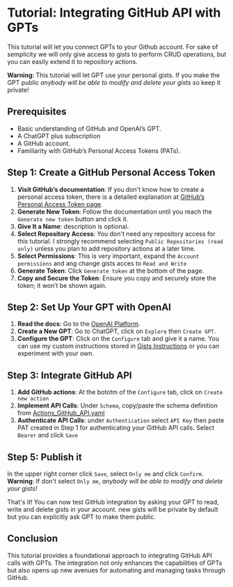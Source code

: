 # Tutorial: Integrating GitHub API with GPTs
This tutorial will let you connect GPTs to your Github account. For sake of semplicity we will only give access to gists to perform CRUD operations, but you can easily extend it to repository actions.

**Warning**: This tutorial will let GPT use your personal gists. If you make the GPT public *anybody will be able to modify and delete your gists* so keep it private!

## Prerequisites
- Basic understanding of GitHub and OpenAI’s GPT.
- A ChatGPT plus subscription
- A GitHub account.
- Familiarity with GitHub’s Personal Access Tokens (PATs).

## Step 1: Create a GitHub Personal Access Token
1. **Visit GitHub’s documentation**: If you don't know how to create a personal access token, there is a detailed explanation at [GitHub’s Personal Access Token page](https://docs.github.com/en/enterprise-cloud@latest/authentication/keeping-your-account-and-data-secure/managing-your-personal-access-tokens#creating-a-fine-grained-personal-access-token).
2. **Generate New Token**: Follow the documentation until you reach the `Generate new token` button and click it.
3. **Give It a Name**: description is optional.
4. **Select Repository Access**: You don't need any repository access for this tutorial. I strongly recommend selecting `Public Repositories (read only)` unless you plan to add repository actions at a later time.
5. **Select Permissions**: This is very important, expand the `Account permissions` and ang change gists acces to `Read and Write`
6. **Generate Token**: Click `Generate token` at the bottom of the page.
7. **Copy and Secure the Token**: Ensure you copy and securely store the token; it won’t be shown again.

## Step 2: Set Up Your GPT with OpenAI
1. **Read the docs**: Go to the [OpenAI Platform](https://platform.openai.com/docs/actions).
2. **Create a New GPT**: Go to ChatGPT, click on `Explore` then `Create GPT`.
3. **Configure the GPT**: Click on the `Configure` tab and give it a name. You can use my custom instructions stored in [Gists Instructions](https://github.com/blueseb/GPT_Tutorials/blob/a8ece3e90e8ebe141617042ffd7b28262bc85966/Gists_Instructions.md) or you can experiment with your own.

## Step 3: Integrate GitHub API
1. **Add GitHub actions**: At the bototm of the `Configure` tab, click on `Create new action`
2. **Implement API Calls**: Under `Schema`, copy/paste the schema definition from [Actions_GitHub_API.yaml](https://github.com/blueseb/GPT_Tutorials/blob/main/Actions_GitHub_API.yaml)
3. **Authenticate API Calls**: under `Authentication` select `API Key` then paste PAT created in Step 1 for authenticating your GitHub API calls. Select `Bearer` and click `Save`

## Step 5: Publish it
In the upper right corner click `Save`, select `Only me` and click `Confirm`.
**Warning**: If don't select `Only me`, *anybody will be able to modify and delete your gists!*

That's it! You can now test GitHub integration by asking your GPT to read, write and delete gists in your account. new gists will be private by default but you can explicitly ask GPT to make them public.

## Conclusion
This tutorial provides a foundational approach to integrating GitHub API calls with GPTs. The integration not only enhances the capabilities of GPTs but also opens up new avenues for automating and managing tasks through GitHub.
